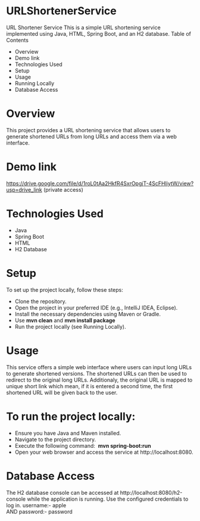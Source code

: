 # URLShortenerService
URL Shortener Service
This is a simple URL shortening service implemented using Java, HTML, Spring Boot, and an H2 database.
Table of Contents
* Overview
* Demo link
* Technologies Used
* Setup
* Usage
* Running Locally
* Database Access
  
# Overview
This project provides a URL shortening service that allows users to generate shortened URLs from long URLs and access them via a web interface.
# Demo link
https://drive.google.com/file/d/1roL0tAa2HkfR4SxrOpgjT-4ScFHIiytW/view?usp=drive_link (private access)
# Technologies Used
* Java
* Spring Boot
* HTML
* H2 Database
# Setup
To set up the project locally, follow these steps:
* Clone the repository.
* Open the project in your preferred IDE (e.g., IntelliJ IDEA, Eclipse).
* Install the necessary dependencies using Maven or Gradle.
* Use **mvn clean** and **mvn install package**
* Run the project locally (see Running Locally).
# Usage
This service offers a simple web interface where users can input long URLs to generate shortened versions. The shortened URLs can then be used to redirect to the original long URLs. Additionaly, the original URL is mapped to unique short link which mean, if it is entered a second time, the first shortened URL will be given back to the user.
# To run the project locally:
* Ensure you have Java and Maven installed.
* Navigate to the project directory.
* Execute the following command:  **mvn spring-boot:run  **  
* Open your web browser and access the service at http://localhost:8080.
# Database Access
The H2 database console can be accessed at http://localhost:8080/h2-console while the application is running. Use the configured credentials to log in.
username:- apple      
AND
password:- password

